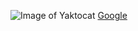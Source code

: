 ![Image of Yaktocat](https://octodex.github.com/images/yaktocat.png)
[Google](https://www.google.com)
